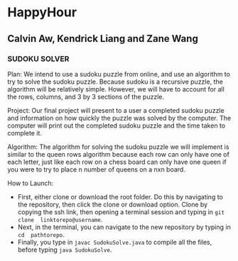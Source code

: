 # HappyHour
## Calvin Aw, Kendrick Liang and Zane Wang

### SUDOKU SOLVER

Plan:
We intend to use a sudoku puzzle from online, and use an algorithm to try to 
solve the sudoku puzzle. Because sudoku is a recursive puzzle, the algorithm 
will be relatively simple. However, we will have to account for all the rows,
columns, and 3 by 3 sections of the puzzle.

Project:
Our final project will present to a user a completed sudoku puzzle and 
information on how quickly the puzzle was solved by the computer. The computer
will print out the completed sudoku puzzle and the time taken to complete it.

Algorithm: 
The algorithm for solving the sudoku puzzle we will implement is similar to 
the queen rows algorithm because each row can only have one of each letter,
just like each row on a chess board can only have one queen if you were to try
to place n number of queens on a nxn board.

How to Launch:
- First, either clone or download the root folder. Do this by navigating to the 
repository, then click the clone or download option. Clone by copying the ssh 
link, then opening a terminal session and typing in `git clone 
linktorepo@username`.
- Next, in the terminal, you can navigate to the new repository by typing in `cd 
pathtorepo`.
- Finally, you type in `javac SudokuSolve.java` to compile all the files, before
typing `java SudokuSolve`.
